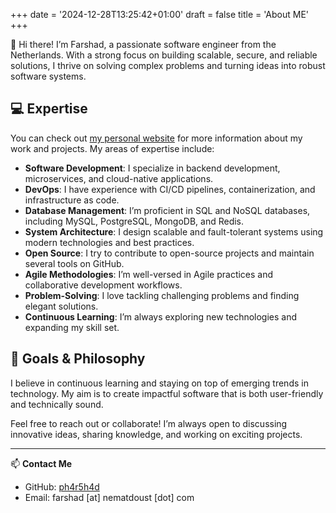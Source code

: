 +++
date = '2024-12-28T13:25:42+01:00'
draft = false
title = 'About ME'
+++

👋 Hi there! I’m Farshad, a passionate software engineer from the Netherlands. With a strong focus on building scalable, secure, and reliable solutions, I thrive on solving complex problems and turning ideas into robust software systems.

## 💻 Expertise
You can check out [my personal website](https://farshad.nematdoust.com) for more information about my work and projects. My areas of expertise include:
- **Software Development**: I specialize in backend development, microservices, and cloud-native applications.
- **DevOps**: I have experience with CI/CD pipelines, containerization, and infrastructure as code.
- **Database Management**: I’m proficient in SQL and NoSQL databases, including MySQL, PostgreSQL, MongoDB, and Redis.
- **System Architecture**: I design scalable and fault-tolerant systems using modern technologies and best practices.
- **Open Source**: I try to contribute to open-source projects and maintain several tools on GitHub.
- **Agile Methodologies**: I’m well-versed in Agile practices and collaborative development workflows.
- **Problem-Solving**: I love tackling challenging problems and finding elegant solutions.
- **Continuous Learning**: I’m always exploring new technologies and expanding my skill set.

## 🎯 Goals & Philosophy
I believe in continuous learning and staying on top of emerging trends in technology. My aim is to create impactful software that is both user-friendly and technically sound.

Feel free to reach out or collaborate! I’m always open to discussing innovative ideas, sharing knowledge, and working on exciting projects.

---

📫 **Contact Me**
- GitHub: [ph4r5h4d](https://github.com/ph4r5h4d)
- Email: farshad [at] nematdoust [dot] com
